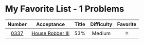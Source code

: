 # My Favorite List - 1 Problems

| Number | Acceptance | Title | Difficulty | Favorite |
|:----:|:----:|:----:|:----:|:----:|
|[0337](https://leetcode.com/problems/house-robber-iii/)|[House Robber III](./Algorithms/0337.house-robber-iii)|53%|Medium|[⭐](https://leetcode.com/list/yxanka6/)|

